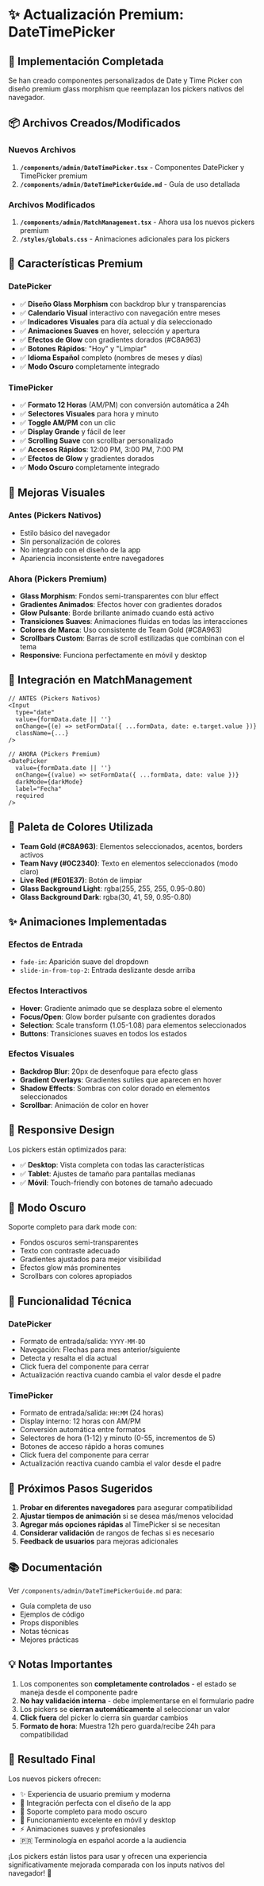 # ✨ Actualización Premium: DateTimePicker

## 🎉 Implementación Completada

Se han creado componentes personalizados de Date y Time Picker con diseño premium glass morphism que reemplazan los pickers nativos del navegador.

## 📦 Archivos Creados/Modificados

### Nuevos Archivos
1. **`/components/admin/DateTimePicker.tsx`** - Componentes DatePicker y TimePicker premium
2. **`/components/admin/DateTimePickerGuide.md`** - Guía de uso detallada

### Archivos Modificados
1. **`/components/admin/MatchManagement.tsx`** - Ahora usa los nuevos pickers premium
2. **`/styles/globals.css`** - Animaciones adicionales para los pickers

## 🎨 Características Premium

### DatePicker
- ✅ **Diseño Glass Morphism** con backdrop blur y transparencias
- ✅ **Calendario Visual** interactivo con navegación entre meses
- ✅ **Indicadores Visuales** para día actual y día seleccionado
- ✅ **Animaciones Suaves** en hover, selección y apertura
- ✅ **Efectos de Glow** con gradientes dorados (#C8A963)
- ✅ **Botones Rápidos**: "Hoy" y "Limpiar"
- ✅ **Idioma Español** completo (nombres de meses y días)
- ✅ **Modo Oscuro** completamente integrado

### TimePicker
- ✅ **Formato 12 Horas** (AM/PM) con conversión automática a 24h
- ✅ **Selectores Visuales** para hora y minuto
- ✅ **Toggle AM/PM** con un clic
- ✅ **Display Grande** y fácil de leer
- ✅ **Scrolling Suave** con scrollbar personalizado
- ✅ **Accesos Rápidos**: 12:00 PM, 3:00 PM, 7:00 PM
- ✅ **Efectos de Glow** y gradientes dorados
- ✅ **Modo Oscuro** completamente integrado

## 🎯 Mejoras Visuales

### Antes (Pickers Nativos)
- Estilo básico del navegador
- Sin personalización de colores
- No integrado con el diseño de la app
- Apariencia inconsistente entre navegadores

### Ahora (Pickers Premium)
- **Glass Morphism**: Fondos semi-transparentes con blur effect
- **Gradientes Animados**: Efectos hover con gradientes dorados
- **Glow Pulsante**: Borde brillante animado cuando está activo
- **Transiciones Suaves**: Animaciones fluidas en todas las interacciones
- **Colores de Marca**: Uso consistente de Team Gold (#C8A963)
- **Scrollbars Custom**: Barras de scroll estilizadas que combinan con el tema
- **Responsive**: Funciona perfectamente en móvil y desktop

## 🔧 Integración en MatchManagement

```tsx
// ANTES (Pickers Nativos)
<Input
  type="date"
  value={formData.date || ''}
  onChange={(e) => setFormData({ ...formData, date: e.target.value })}
  className={...}
/>

// AHORA (Pickers Premium)
<DatePicker
  value={formData.date || ''}
  onChange={(value) => setFormData({ ...formData, date: value })}
  darkMode={darkMode}
  label="Fecha"
  required
/>
```

## 🎨 Paleta de Colores Utilizada

- **Team Gold (#C8A963)**: Elementos seleccionados, acentos, borders activos
- **Team Navy (#0C2340)**: Texto en elementos seleccionados (modo claro)
- **Live Red (#E01E37)**: Botón de limpiar
- **Glass Background Light**: rgba(255, 255, 255, 0.95-0.80)
- **Glass Background Dark**: rgba(30, 41, 59, 0.95-0.80)

## ✨ Animaciones Implementadas

### Efectos de Entrada
- `fade-in`: Aparición suave del dropdown
- `slide-in-from-top-2`: Entrada deslizante desde arriba

### Efectos Interactivos
- **Hover**: Gradiente animado que se desplaza sobre el elemento
- **Focus/Open**: Glow border pulsante con gradientes dorados
- **Selection**: Scale transform (1.05-1.08) para elementos seleccionados
- **Buttons**: Transiciones suaves en todos los estados

### Efectos Visuales
- **Backdrop Blur**: 20px de desenfoque para efecto glass
- **Gradient Overlays**: Gradientes sutiles que aparecen en hover
- **Shadow Effects**: Sombras con color dorado en elementos seleccionados
- **Scrollbar**: Animación de color en hover

## 📱 Responsive Design

Los pickers están optimizados para:
- ✅ **Desktop**: Vista completa con todas las características
- ✅ **Tablet**: Ajustes de tamaño para pantallas medianas
- ✅ **Móvil**: Touch-friendly con botones de tamaño adecuado

## 🌙 Modo Oscuro

Soporte completo para dark mode con:
- Fondos oscuros semi-transparentes
- Texto con contraste adecuado
- Gradientes ajustados para mejor visibilidad
- Efectos glow más prominentes
- Scrollbars con colores apropiados

## 🔄 Funcionalidad Técnica

### DatePicker
- Formato de entrada/salida: `YYYY-MM-DD`
- Navegación: Flechas para mes anterior/siguiente
- Detecta y resalta el día actual
- Click fuera del componente para cerrar
- Actualización reactiva cuando cambia el valor desde el padre

### TimePicker
- Formato de entrada/salida: `HH:MM` (24 horas)
- Display interno: 12 horas con AM/PM
- Conversión automática entre formatos
- Selectores de hora (1-12) y minuto (0-55, incrementos de 5)
- Botones de acceso rápido a horas comunes
- Click fuera del componente para cerrar
- Actualización reactiva cuando cambia el valor desde el padre

## 🚀 Próximos Pasos Sugeridos

1. **Probar en diferentes navegadores** para asegurar compatibilidad
2. **Ajustar tiempos de animación** si se desea más/menos velocidad
3. **Agregar más opciones rápidas** al TimePicker si se necesitan
4. **Considerar validación** de rangos de fechas si es necesario
5. **Feedback de usuarios** para mejoras adicionales

## 📚 Documentación

Ver `/components/admin/DateTimePickerGuide.md` para:
- Guía completa de uso
- Ejemplos de código
- Props disponibles
- Notas técnicas
- Mejores prácticas

## 💡 Notas Importantes

1. Los componentes son **completamente controlados** - el estado se maneja desde el componente padre
2. **No hay validación interna** - debe implementarse en el formulario padre
3. Los pickers se **cierran automáticamente** al seleccionar un valor
4. **Click fuera** del picker lo cierra sin guardar cambios
5. **Formato de hora**: Muestra 12h pero guarda/recibe 24h para compatibilidad

## 🎯 Resultado Final

Los nuevos pickers ofrecen:
- ✨ Experiencia de usuario premium y moderna
- 🎨 Integración perfecta con el diseño de la app
- 🌙 Soporte completo para modo oscuro
- 📱 Funcionamiento excelente en móvil y desktop
- ⚡ Animaciones suaves y profesionales
- 🇵🇷 Terminología en español acorde a la audiencia

¡Los pickers están listos para usar y ofrecen una experiencia significativamente mejorada comparada con los inputs nativos del navegador! 🎉
